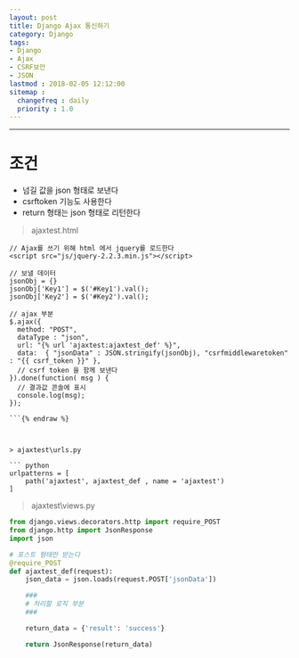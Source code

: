 ```yaml
---
layout: post
title: Django Ajax 통신하기
category: Django
tags:
- Django
- Ajax
- CSRF보안
- JSON
lastmod : 2018-02-05 12:12:00
sitemap :
  changefreq : daily
  priority : 1.0
---
```


***

# 조건

* 넘길 값을 json 형태로 보낸다
* csrftoken 기능도 사용한다
* return 형태는 json 형태로 리턴한다

<!--미리보기-->

> ajaxtest.html

```javascript{% raw %}
// Ajax를 쓰기 위해 html 에서 jquery를 로드한다
<script src="js/jquery-2.2.3.min.js"></script>

// 보낼 데이터
jsonObj = {}
jsonObj['Key1'] = $('#Key1').val();
jsonObj['Key2'] = $('#Key2').val();

// ajax 부분
$.ajax({
  method: "POST",
  dataType : "json",
  url: "{% url 'ajaxtest:ajaxtest_def' %}",
  data:  { "jsonData" : JSON.stringify(jsonObj), "csrfmiddlewaretoken" : "{{ csrf_token }}" },
  // csrf token 을 함께 보낸다
}).done(function( msg ) {
  // 결과값 콘솔에 표시
  console.log(msg);  
});

```{% endraw %}



> ajaxtest\urls.py

``` python
urlpatterns = [
    path('ajaxtest', ajaxtest_def , name = 'ajaxtest')
]
```

> ajaxtest\views.py

``` python
from django.views.decorators.http import require_POST
from django.http import JsonResponse
import json

# 포스트 형태만 받는다
@require_POST
def ajaxtest_def(request):
    json_data = json.loads(request.POST['jsonData'])

    ###
    # 처리할 로직 부분
    ###

    return_data = {'result': 'success'}

    return JsonResponse(return_data)
```